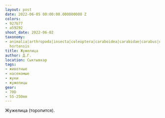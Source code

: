 ```yaml
---
layout: post
date: 2022-06-05 00:00:00.000000000 Z
colors:
- 927b77
- a59292
shoot_date: 2022-06-02
taxonomy:
- animalia|arthropoda|insecta|coleoptera|caraboidea|carabidae|carabus|oreocarabus|carabus
  hortensis
title: Жужелица
author: Д.Г.
location: Сыктывкар
tags:
- животные
- насекомые
- жуки
- жужелицы
gear:
- 70D
- 55-250mm
---
```

Жужелица (торопится).

